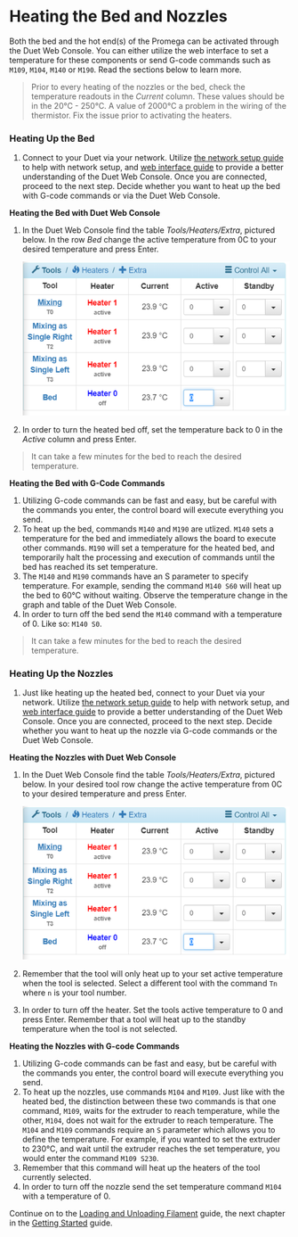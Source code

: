 # Heating the Bed and Nozzles

Both the bed and the hot end\(s\) of the Promega can be activated through the Duet Web Console. You can either utilize the web interface to set a temperature for these components or send G-code commands such as `M109`, `M104`, `M140` or `M190`. Read the sections below to learn more.

> Prior to every heating of the nozzles or the bed, check the temperature readouts in the _Current_ column. These values should be in the 20°C - 250°C. A value of 2000°C a problem in the wiring of the thermistor. Fix the issue prior to activating the heaters.

### Heating Up the Bed

1. Connect to your Duet via your network. Utilize [the network setup guide](http://promega.printm3d.com/books/user-manual/page/network-setup) to help with network setup, and [web interface guide](http://promega.printm3d.com/books/user-manual/page/accessing-web-interface) to provide a better understanding of the Duet Web Console. Once you are connected, proceed to the next step. Decide whether you want to heat up the bed with G-code commands or via the Duet Web Console.

**Heating the Bed with Duet Web Console**

1. In the Duet Web Console find the table _Tools/Heaters/Extra_, pictured below. In the row _Bed_ change the active temperature from 0C to your desired temperature and press Enter.

   ![ZzzciCea9XJ9Ev9A-heatingbed.PNG](../.gitbook/assets/gallery/2018-06-Jun/scaled-840-0/ZzzciCea9XJ9Ev9A-heatingbed.PNG)

2. In order to turn the heated bed off, set the temperature back to 0 in the _Active_ column and press Enter.

> It can take a few minutes for the bed to reach the desired temperature.

**Heating the Bed with G-Code Commands**

1. Utilizing G-code commands can be fast and easy, but be careful with the commands you enter, the control board will execute everything you send.
2. To heat up the bed, commands `M140` and `M190` are utlized. `M140` sets a temperature for the bed and immediately allows the board to execute other commands. `M190` will set a temperature for the heated bed, and temporarily halt the processing and execution of commands until the bed has reached its set temperature.
3. The `M140` and `M190` commands have an S parameter to specify temperature. For example, sending the command `M140 S60` will heat up the bed to 60°C without waiting. Observe the temperature change in the graph and table of the Duet Web Console.
4. In order to turn off the bed send the `M140` command with a temperature of 0. Like so: `M140 S0`.

> It can take a few minutes for the bed to reach the desired temperature.

### Heating Up the Nozzles

1. Just like heating up the heated bed, connect to your Duet via your network. Utilize [the network setup guide](http://promega.printm3d.com/books/user-manual/page/network-setup) to help with network setup, and [web interface guide](http://promega.printm3d.com/books/user-manual/page/accessing-web-interface) to provide a better understanding of the Duet Web Console. Once you are connected, proceed to the next step. Decide whether you want to heat up the nozzle via G-code commands or the Duet Web Console.

**Heating the Nozzles with Duet Web Console**

1. In the Duet Web Console find the table _Tools/Heaters/Extra_, pictured below. In your desired tool row change the active temperature from 0C to your desired temperature and press Enter.

   ![ZzzciCea9XJ9Ev9A-heatingbed.PNG](../.gitbook/assets/gallery/2018-06-Jun/scaled-840-0/ZzzciCea9XJ9Ev9A-heatingbed.PNG)

2. Remember that the tool will only heat up to your set active temperature when the tool is selected. Select a different tool with the command `Tn` where `n` is your tool number.
3. In order to turn off the heater. Set the tools active temperature to 0 and press Enter. Remember that a tool will heat up to the standby temperature when the tool is not selected.

**Heating the Nozzles with G-code Commands**

1. Utilizing G-code commands can be fast and easy, but be careful with the commands you enter, the control board will execute everything you send.
2. To heat up the nozzles, use commands `M104` and `M109`. Just like with the heated bed, the distinction between these two commands is that one command, `M109`, waits for the extruder to reach temperature, while the other, `M104`, does not wait for the extruder to reach temperature. The `M104` and `M109` commands require an `S` parameter which allows you to define the temperature. For example, if you wanted to set the extruder to 230°C, and wait until the extruder reaches the set temperature, you would enter the command `M109 S230`.
3. Remember that this command will heat up the heaters of the tool currently selected.
4. In order to turn off the nozzle send the set temperature command `M104` with a temperature of 0.

Continue on to the [Loading and Unloading Filament](http://promega.printm3d.com/books/user-manual/page/loading-and-unloading-filament) guide, the next chapter in the [Getting Started](http://promega.printm3d.com/books/user-manual/chapter/getting-started) guide.

